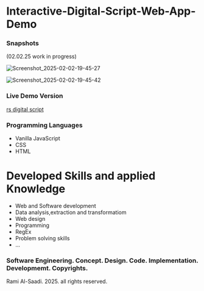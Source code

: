 ﻿# Interactive-Digital-Script-Web-App-Demo


### Snapshots 

(02.02.25 work in progress) 

![Screenshot_2025-02-02-19-45-27](https://github.com/user-attachments/assets/18b64b39-a8f4-4eb2-aedd-abd16307471f)

![Screenshot_2025-02-02-19-45-42](https://github.com/user-attachments/assets/8b7c8945-9f41-4ae2-8d63-63547f0fa288)

### Live Demo Version

[rs digital script](script.ramidev.site)

### Programming Languages
- Vanilla JavaScript
- CSS
- HTML

# Developed Skills and applied Knowledge
 - Web and Software development
 - Data analysis,extraction and transformatiom
 - Web design
 - Programming
 - RegEx
 - Problem solving skills
 - ...

### Software Engineering. Concept. Design. Code. Implementation. Developmemt. Copyrights.

Rami Al-Saadi. 2025. all rights reserved.
